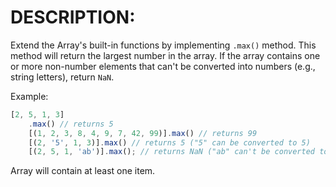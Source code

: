 # DESCRIPTION:

Extend the Array's built-in functions by implementing `.max()` method. This method will return the largest number in the array. If the array contains one or more non-number elements that can't be converted into numbers (e.g., string letters), return `NaN`.

Example:

```js
[2, 5, 1, 3]
    .max() // returns 5
    [(1, 2, 3, 8, 4, 9, 7, 42, 99)].max() // returns 99
    [(2, '5', 1, 3)].max() // returns 5 ("5" can be converted to 5)
    [(2, 5, 1, 'ab')].max(); // returns NaN ("ab" can't be converted to a number)
```

Array will contain at least one item.
